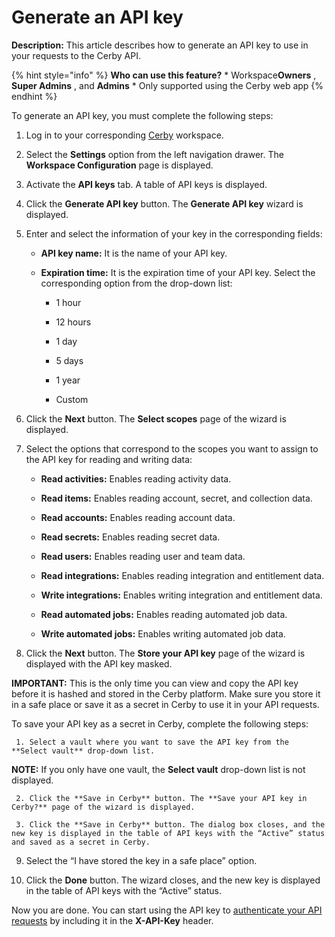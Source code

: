 # Generate an API key

**Description:** This article describes how to generate an API key to use in your requests to the Cerby API.

{% hint style="info" %} **Who can use this feature?** * Workspace**Owners** ,
**Super Admins** , and **Admins** * Only supported using the Cerby web app {%
endhint %}

To generate an API key, you must complete the following steps:

  1. Log in to your corresponding [Cerby](https://app.cerby.com/) workspace.

  2. Select the **Settings** option from the left navigation drawer. The **Workspace Configuration** page is displayed.

  3. Activate the **API keys** tab. A table of API keys is displayed.

  4. Click the **Generate API key** button. The **Generate API key** wizard is displayed.

  5. Enter and select the information of your key in the corresponding fields:

     * **API key name:** It is the name of your API key.

     * **Expiration time:** It is the expiration time of your API key. Select the corresponding option from the drop-down list:

       * 1 hour

       * 12 hours

       * 1 day

       * 5 days

       * 1 year

       * Custom

  6. Click the **Next** button. The **Select scopes** page of the wizard is displayed.

  7. Select the options that correspond to the scopes you want to assign to the API key for reading and writing data: 

     * **Read activities:** Enables reading activity data.

     * **Read items:** Enables reading account, secret, and collection data.

     * **Read accounts:** Enables reading account data.

     * **Read secrets:** Enables reading secret data.

     * **Read users:** Enables reading user and team data.

     * **Read integrations:** Enables reading integration and entitlement data.

     * **Write integrations:** Enables writing integration and entitlement data.

     * **Read automated jobs:** Enables reading automated job data.

     * **Write automated jobs:** Enables writing automated job data.

  8. Click the **Next** button. The **Store your API key** page of the wizard is displayed with the API key masked.

**IMPORTANT:** This is the only time you can view and copy the API key before
it is hashed and stored in the Cerby platform. Make sure you store it in a
safe place or save it as a secret in Cerby to use it in your API requests.

To save your API key as a secret in Cerby, complete the following steps:

     1. Select a vault where you want to save the API key from the **Select vault** drop-down list.

**NOTE:** If you only have one vault, the **Select vault** drop-down list is
not displayed.

     2. Click the **Save in Cerby** button. The **Save your API key in Cerby?** page of the wizard is displayed.

     3. Click the **Save in Cerby** button. The dialog box closes, and the new key is displayed in the table of API keys with the “Active” status and saved as a secret in Cerby.

  9. Select the “I have stored the key in a safe place” option.

  10. Click the **Done** button. The wizard closes, and the new key is displayed in the table of API keys with the “Active” status.

Now you are done. You can start using the API key to [authenticate your API
requests](https://developer.cerby.com/#authentication) by including it in the
**X-API-Key** header.

